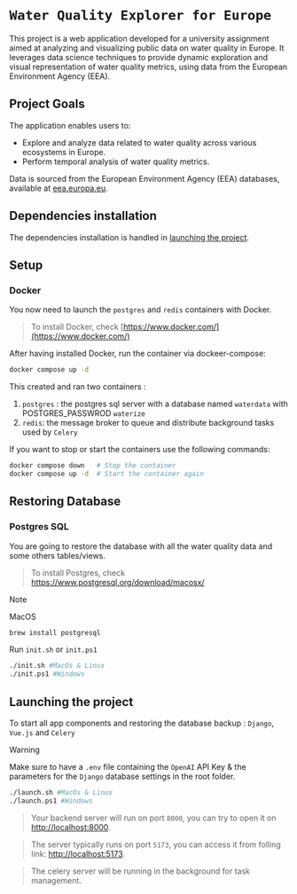 # `Water Quality Explorer for Europe`

This project is a web application developed for a university assignment aimed at analyzing and visualizing public data on water quality in Europe. It leverages data science techniques to provide dynamic exploration and visual representation of water quality metrics, using data from the European Environment Agency (EEA).

## Project Goals

The application enables users to:

- Explore and analyze data related to water quality across various ecosystems in Europe.
- Perform temporal analysis of water quality metrics.

Data is sourced from the European Environment Agency (EEA) databases, available at [eea.europa.eu](https://www.eea.europa.eu).

## Dependencies installation

The dependencies installation is handled in [launching the project](#launching-the-project).

## Setup

### Docker

You now need to launch the `postgres` and `redis` containers with Docker.

> To install Docker, check [https://www.docker.com/](https://www.docker.com/)

After having installed Docker, run the container via dockeer-compose:

```bash
docker compose up -d
```

This created and ran two containers : 
1. `postgres` : the postgres sql server with a database named `waterdata` with POSTGRES_PASSWROD `waterize`
2. `redis`: the message broker to queue and distribute background tasks used by `Celery`

If you want to stop or start the containers use the following commands:

```bash
docker compose down   # Stop the container
docker compose up -d  # Start the container again
```

## Restoring Database

### Postgres SQL

You are going to restore the database with all the water quality data and some others tables/views.

>To install Postgres, check https://www.postgresql.org/download/macosx/

> [!NOTE]  
> MacOS
>  ```bash
> brew install postgresql
>```

Run `init.sh` or `init.ps1`
```bash
./init.sh #MacOs & Linux
./init.ps1 #Windows
```

## Launching the project

To start all app components and restoring the database backup : `Django`, `Vue.js` and `Celery` 

> [!WARNING]  
> Make sure to have a `.env` file containing the `OpenAI` API Key & the parameters for the `Django` database settings in the root folder.


```bash
./launch.sh #MacOs & Linux
./launch.ps1 #Windows
```

> Your backend server will run on port `8000`, you can try to open it on [http://localhost:8000](http://localhost:8000).

> The server typically runs on port `5173`, you can access it from folling link: [http://localhost:5173](http://localhost:5173).

> The celery server will be running in the background for task management.